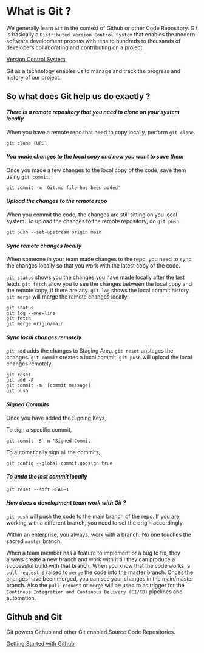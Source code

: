 # What is Git ?

We generally learn `Git` in the context of Github or other Code Repository. Git is basically a `Distributed Version Control System` that enables the modern software development process with tens to hundreds to thousands of developers collaborating and contributing on a project.

[Version Control System](</Technology/Version Control System.md>)

Git as a technology enables us to manage and track the progress and history of our project.

## So what does Git help us do exactly ?

#### _There is a remote repository that you need to clone on your system locally_

When you have a remote repo that need to copy locally, perform `git clone`. 
 
``` 
git clone [URL]
```

#### _You made changes to the local copy and now you want to save them_

Once you made a few changes to the local copy of the code, save them using `git commit`.

```
git commit -m 'Git.md file has been added'
```

#### _Upload the changes to the remote repo_

When you commit the code, the changes are still sitting on you local system. To upload the changes to the remote repository, do `git push`

```
git push --set-upstream origin main
```

#### _Sync remote changes locally_

When someone in your team made changes to the repo, you need to sync the changes locally so that you work with the latest copy of the code.

`git status` shows you the changes you have made locally after the last fetch.
`git fetch` allow you to see the changes between the local copy and the remote copy, if there are any.
`git log` shows the local commit history.
`git merge` will merge the remote changes locally.

```
git status
git log --one-line
git fetch
git merge origin/main
```

#### _Sync local changes remotely_

`git add` adds the changes to Staging Area.
`git reset` unstages the changes.
`git commit` creates a local commit.
`git push` will upload the local changes remotely.

```
git reset
git add -A
git commit -m '[commit message]'
git push
```

#### _Signed Commits_

Once you have added the Signing Keys,

To sign a specific commit,
```
git commit -S -m 'Signed Commit'
```

To automatically sign all the commits,
```
git config --global commit.gpgsign true
```

#### _To undo the last commit locally_

```
git reset --soft HEAD~1
```

#### _How does a development team work with Git ?_

`git push` will push the code to the main branch of the repo. If you are working with a different branch, you need to set the origin accordingly. 

Within an enterprise, you always, work with a branch. No one touches the sacred `master` branch. 

When a team member has a feature to implement or a bug to fix, they always create a new branch and work with it till they can produce a successful build with that branch. When you know that the code works, a `pull request` is raised to `merge` the code into the master branch. Onces the changes have been merged, you can see your changes in the main/master branch. Also the `pull request` or `merge` will be used to as trigger for the `Continous Integration and Continous Delivery (CI/CD)` pipelines and automation.

## Github and Git

Git powers Github and other Git enabled Source Code Repositories.

[Getting Started with Github](Github.md)










